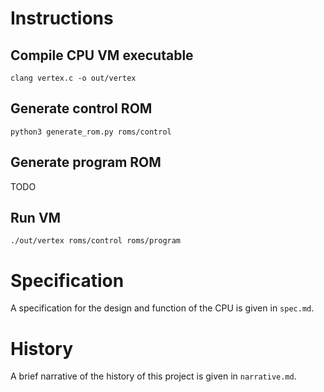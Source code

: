 # Instructions

## Compile CPU VM executable
`clang vertex.c -o out/vertex`

## Generate control ROM
`python3 generate_rom.py roms/control`

## Generate program ROM
TODO

## Run VM
`./out/vertex roms/control roms/program`

# Specification
A specification for the design and function of the CPU is given in `spec.md`.

# History
A brief narrative of the history of this project is given in `narrative.md`.

